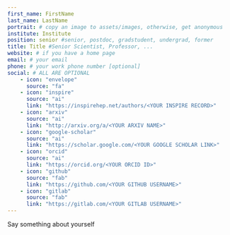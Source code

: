 ```yaml
---
first_name: FirstName
last_name: LastName
portrait: # copy an image to assets/images, otherwise, get anonymous
institute: Institute
position: senior #senior, postdoc, gradstudent, undergrad, former
title: Title #Senior Scientist, Professor, ...
website: # if you have a home page
email: # your email
phone: # your work phone number [optional]
social: # ALL ARE OPTIONAL
    - icon: "envelope"
      source: "fa"
    - icon: "inspire"
      source: "ai"
      link: "https://inspirehep.net/authors/<YOUR INSPIRE RECORD>"
    - icon: "arxiv"
      source: "ai"
      link: "http://arxiv.org/a/<YOUR ARXIV NAME>"
    - icon: "google-scholar"
      source: "ai"
      link: "https://scholar.google.com/<YOUR GOOGLE SCHOLAR LINK>"
    - icon: "orcid"
      source: "ai"
      link: "https://orcid.org/<YOUR ORCID ID>"
    - icon: "github"
      source: "fab"
      link: "https://github.com/<YOUR GITHUB USERNAME>"
    - icon: "gitlab"
      source: "fab"
      link: "https://gitlab.com/<YOUR GITLAB USERNAME>"
---
```


Say something about yourself
